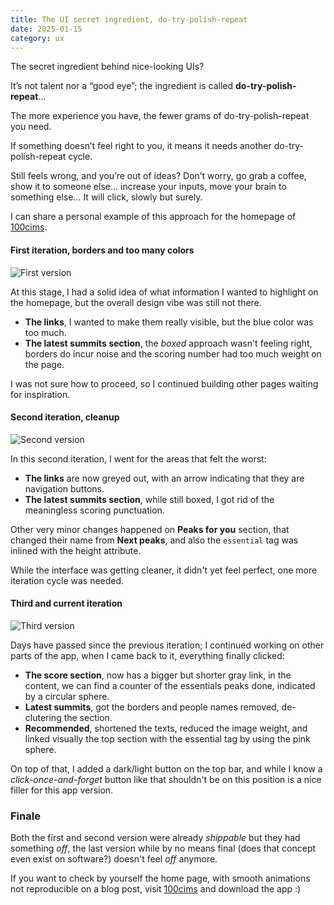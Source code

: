 ```yaml
---
title: The UI secret ingredient, do-try-polish-repeat
date: 2025-01-15
category: ux
---
```


The secret ingredient behind nice-looking UIs?

It’s not talent nor a “good eye”; the ingredient is called **do-try-polish-repeat**…

The more experience you have, the fewer grams of do-try-polish-repeat you need.

If something doesn’t feel right to you, it means it needs another do-try-polish-repeat cycle.

Still feels wrong, and you’re out of ideas? Don’t worry, go grab a coffee, show it to someone else… increase your inputs, move your brain to something else… It will click, slowly but surely.

I can share a personal example of this approach for the homepage of [100cims](https://100cims.app).

#### First iteration, borders and too many colors

![First version](/blog/do-try-polish-repeat/one.jpg)

At this stage, I had a solid idea of what information I wanted to highlight on the homepage, but the overall design vibe was still not there.

- **The links**, I wanted to make them really visible, but the blue color was too much.
- **The latest summits section**, the _boxed_ approach wasn't feeling right, borders do incur noise and the scoring number had too much weight on the page.

I was not sure how to proceed, so I continued building other pages waiting for inspiration.

#### Second iteration, cleanup

![Second version](/blog/do-try-polish-repeat/two.jpg)

In this second iteration, I went for the areas that felt the worst:

- **The links** are now greyed out, with an arrow indicating that they are navigation buttons.
- **The latest summits section**, while still boxed, I got rid of the meaningless scoring punctuation.

Other very minor changes happened on **Peaks for you** section, that changed their name from **Next peaks**, and also the
`essential` tag was inlined with the height attribute.

While the interface was getting cleaner, it didn't yet feel perfect, one more iteration cycle was needed.

#### Third and current iteration

![Third version](/blog/do-try-polish-repeat/three.jpg)

Days have passed since the previous iteration; I continued working on other parts of the app, when I came back to it, everything finally clicked:

- **The score section**, now has a bigger but shorter gray link, in the content, we can find a counter of the essentials peaks done, indicated by a circular sphere. 
- **Latest summits**, got the borders and people names removed, de-clutering the section. 
- **Recommended**, shortened the texts, reduced the image weight, and linked visually the top section with the essential tag by using the pink sphere.

On top of that, I added a dark/light button on the top bar, and while I know a _click-once-and-forget_ button like that shouldn't be on this position
is a nice filler for this app version.

### Finale

Both the first and second version were already _shippable_ but they had something _off_, the last version while by no means final (does that concept even exist on software?)
 doesn't feel _off_ anymore.

If you want to check by yourself the home page, with smooth animations not reproducible on a blog post, visit [100cims](https://100cims.app) and download the app :)
